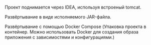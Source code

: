 Проект поднимается через IDEA, используя встроеный tomcat.

Развёртывание в виде исполняемого JAR-файла.

Развёртывание с помощью Docker Compose (Упаковка проекта в контейнер. Можно использовать Docker для создания образа приложения с зависимостями и конфигурациями.)